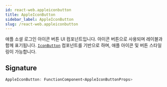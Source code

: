 ```yaml
---
id: react-web.appleiconbutton
title: AppleIconButton
sidebar_label: AppleIconButton
slug: /react-web.appleiconbutton
---
```






애플 소셜 로그인 아이콘 버튼 UI 컴포넌트입니다. 아이콘 버튼으로 사용되며 레이블과 함께 표기됩니다. [`IconButton`](./react-web.iconbutton) 컴포넌트를 기반으로 하며, 애플 아이콘 및 버튼 스타일링이 가능합니다.

## Signature

```typescript
AppleIconButton: FunctionComponent<AppleIconButtonProps>
```
